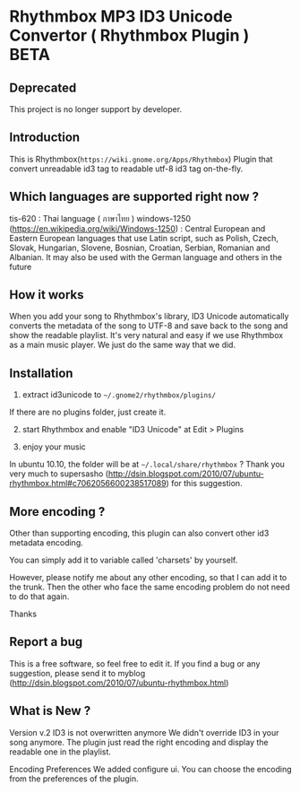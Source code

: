 Rhythmbox MP3 ID3 Unicode Convertor ( Rhythmbox Plugin ) BETA
==========

Deprecated
-------------------------
This project is no longer support by developer.

Introduction
-------------------------
This is Rhythmbox(`https://wiki.gnome.org/Apps/Rhythmbox`) Plugin that convert unreadable id3 tag to readable utf-8 id3 tag on-the-fly.

Which languages are supported right now ?
-------------------------
tis-620 : Thai language ( ภาษาไทย )
windows-1250 (https://en.wikipedia.org/wiki/Windows-1250) : Central European and Eastern European languages that use Latin script, such as Polish, Czech, Slovak, Hungarian, Slovene, Bosnian, Croatian, Serbian, Romanian and Albanian. It may also be used with the German language
and others in the future

How it works
-------------------------
When you add your song to Rhythmbox's library, ID3 Unicode automatically converts the metadata of the song to UTF-8 and save back to the song and show the readable playlist. It's very natural and easy if we use Rhythmbox as a main music player. We just do the same way that we did.

Installation
-------------------------
1. extract id3unicode to `~/.gnome2/rhythmbox/plugins/`

If there are no plugins folder, just create it.

2. start Rhythmbox and enable "ID3 Unicode" at Edit > Plugins

3. enjoy your music

In ubuntu 10.10, the folder will be at `~/.local/share/rhythmbox` ? Thank you very much to supersasho (http://dsin.blogspot.com/2010/07/ubuntu-rhythmbox.html#c7062056600238517089) for this suggestion.

More encoding ?
-------------------------
Other than supporting encoding, this plugin can also convert other id3 metadata encoding.

You can simply add it to variable called 'charsets' by yourself.

However, please notify me about any other encoding, so that I can add it to the trunk. Then the other who face the same encoding problem do not need to do that again.

Thanks

Report a bug
-------------------------
This is a free software, so feel free to edit it. If you find a bug or any suggestion, please send it to myblog (http://dsin.blogspot.com/2010/07/ubuntu-rhythmbox.html)

What is New ?
-------------------------
Version v.2
ID3 is not overwritten anymore
We didn't override ID3 in your song anymore. The plugin just read the right encoding and display the readable one in the playlist.

Encoding Preferences
We added configure ui. You can choose the encoding from the preferences of the plugin.
